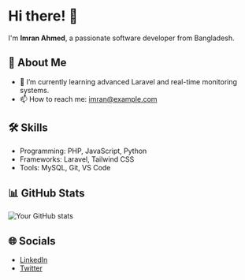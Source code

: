 # Hi there! 👋

I'm **Imran Ahmed**, a passionate software developer from Bangladesh.  

## 🚀 About Me
- 🌱 I’m currently learning advanced Laravel and real-time monitoring systems.
- 📫 How to reach me: [imran@example.com](mailto:imran@example.com)

## 🛠️ Skills
- Programming: PHP, JavaScript, Python
- Frameworks: Laravel, Tailwind CSS
- Tools: MySQL, Git, VS Code

## 📊 GitHub Stats
![Your GitHub stats](https://github-readme-stats.vercel.app/api?username=imranahamedcse&show_icons=true&theme=radical)

## 🌐 Socials
- [LinkedIn](https://linkedin.com/in/imranahmed)
- [Twitter](https://twitter.com/imranahmed)
